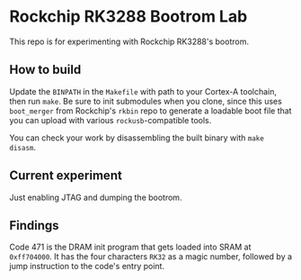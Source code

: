 Rockchip RK3288 Bootrom Lab
===========================

This repo is for experimenting with Rockchip RK3288's bootrom.

How to build
------------
Update the `BINPATH` in the `Makefile` with path to your Cortex-A toolchain,
then run `make`. Be sure to init submodules when you clone, since this uses
`boot_merger` from Rockchip's `rkbin` repo to generate a loadable boot file
that you can upload with various `rockusb`-compatible tools.

You can check your work by disassembling the built binary with `make disasm`.

Current experiment
------------------
Just enabling JTAG and dumping the bootrom.

Findings
--------
Code 471 is the DRAM init program that gets loaded into SRAM at `0xff704000`.
It has the four characters `RK32` as a magic number, followed by a jump
instruction to the code's entry point.
